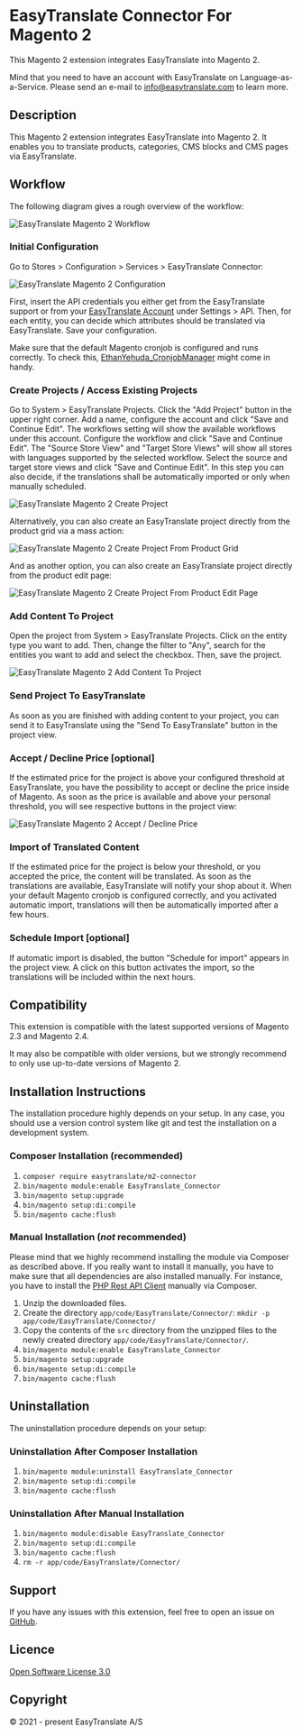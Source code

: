 # EasyTranslate Connector For Magento 2

This Magento 2 extension integrates EasyTranslate into Magento 2.

Mind that you need to have an account with EasyTranslate on Language-as-a-Service. Please send an e-mail to
info@easytranslate.com to learn more.

## Description

This Magento 2 extension integrates EasyTranslate into Magento 2. It enables you to translate products, categories, CMS
blocks and CMS pages via EasyTranslate.

## Workflow

The following diagram gives a rough overview of the workflow:

![EasyTranslate Magento 2 Workflow](images/easytranslate-m2-connector.jpg "EasyTranslate Magento 2 Workflow")

### Initial Configuration

Go to Stores > Configuration > Services > EasyTranslate Connector:

![EasyTranslate Magento 2 Configuration](images/easytranslate-m2-connector-configuration.png "EasyTranslate Magento 2 Configuration")

First, insert the API credentials you either get from the EasyTranslate support or from
your [EasyTranslate Account](https://platform.easytranslate.com/) under Settings >
API. Then, for each entity, you can decide which attributes should be translated via EasyTranslate. Save your
configuration.

Make sure that the default Magento cronjob is configured and runs correctly. To check
this, [EthanYehuda_CronjobManager](https://github.com/Ethan3600/magento2-CronjobManager) might come in handy.

### Create Projects / Access Existing Projects

Go to System > EasyTranslate Projects. Click the "Add Project" button in the upper right corner. Add a name, configure
the account and click "Save and Continue Edit". The workflows setting will show the available workflows under this
account. Configure the workflow and click "Save and Continue Edit". The "Source Store View" and "Target Store Views"
will show all stores with languages supported by the selected workflow. Select the source and target store views and
click "Save and Continue Edit".
In this step you can also decide, if the translations shall be automatically imported or only when manually scheduled.

![EasyTranslate Magento 2 Create Project](images/easytranslate-m2-connector-create-project.png "EasyTranslate Magento 2 Create Project")

Alternatively, you can also create an EasyTranslate project directly from the product grid via a mass action:

![EasyTranslate Magento 2 Create Project From Product Grid](images/easytranslate-m2-connector-create-project-from-product-grid.png "EasyTranslate Magento 2 Create Project From Product Grid")

And as another option, you can also create an EasyTranslate project directly from the product edit page:

![EasyTranslate Magento 2 Create Project From Product Edit Page](images/easytranslate-m2-connector-create-project-from-product-edit-page.png "EasyTranslate Magento 2 Create Project From Product Edit Page")

### Add Content To Project

Open the project from System > EasyTranslate Projects. Click on the entity type you want to add.
Then, change the filter to "Any", search for the entities you want to add and select the checkbox. Then, save the
project.

![EasyTranslate Magento 2 Add Content To Project](images/easytranslate-m2-connector-add-content-to-project.png "EasyTranslate Magento 2 Add Content To Project")

### Send Project To EasyTranslate

As soon as you are finished with adding content to your project, you can send it to EasyTranslate using the "Send To
EasyTranslate" button in the project view.

### Accept / Decline Price [optional]

If the estimated price for the project is above your configured threshold at EasyTranslate, you have the possibility to
accept or decline the price inside of Magento. As soon as the price is available and above your personal threshold, you
will see respective buttons in the project view:

![EasyTranslate Magento 2 Accept / Decline Price](images/easytranslate-m2-connector-accept-decline-price.png "EasyTranslate Magento 2 Accept / Decline Price")

### Import of Translated Content

If the estimated price for the project is below your threshold, or you accepted the price, the content will be
translated. As soon as the translations are available, EasyTranslate will notify your shop about it. When your default
Magento cronjob is configured correctly, and you activated automatic import, translations will then be automatically
imported after a few hours.

### Schedule Import [optional]

If automatic import is disabled, the button "Schedule for import" appears in the project view. 
A click on this button activates the import, so the translations will be included within the next hours.

## Compatibility

This extension is compatible with the latest supported versions of Magento 2.3 and Magento 2.4.

It may also be compatible with older versions, but we strongly recommend to only use up-to-date versions of Magento 2.

## Installation Instructions

The installation procedure highly depends on your setup. In any case, you should use a version control system like git
and test the installation on a development system.

### Composer Installation (recommended)

1. `composer require easytranslate/m2-connector`
2. `bin/magento module:enable EasyTranslate_Connector`
3. `bin/magento setup:upgrade`
4. `bin/magento setup:di:compile`
5. `bin/magento cache:flush`

### Manual Installation (_not_ recommended)

Please mind that we highly recommend installing the module via Composer as described above. If you really want to install it manually, you have to make sure that all dependencies are also installed manually. For instance, you have to install the [PHP Rest API Client](https://github.com/easytranslate-com/php-rest-api-client) manually via Composer.

1. Unzip the downloaded files.
2. Create the directory `app/code/EasyTranslate/Connector/`: `mkdir -p app/code/EasyTranslate/Connector/`
3. Copy the contents of the `src` directory from the unzipped files to the newly created directory `app/code/EasyTranslate/Connector/`.
4. `bin/magento module:enable EasyTranslate_Connector`
5. `bin/magento setup:upgrade`
6. `bin/magento setup:di:compile`
7. `bin/magento cache:flush`

## Uninstallation

The uninstallation procedure depends on your setup:

### Uninstallation After Composer Installation

1. `bin/magento module:uninstall EasyTranslate_Connector`
2. `bin/magento setup:di:compile`
3. `bin/magento cache:flush`

### Uninstallation After Manual Installation

1. `bin/magento module:disable EasyTranslate_Connector`
2. `bin/magento setup:di:compile`
3. `bin/magento cache:flush`
4. `rm -r app/code/EasyTranslate/Connector/`

## Support

If you have any issues with this extension, feel free to open an issue
on [GitHub](https://github.com/easytranslate-com/laas-api-magento-2-plugin/issues).

## Licence

[Open Software License 3.0](https://opensource.org/licenses/OSL-3.0)

## Copyright

&copy; 2021 - present EasyTranslate A/S
